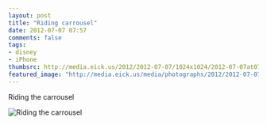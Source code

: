 ```yaml
---
layout: post
title: "Riding carrousel"
date: 2012-07-07 07:57
comments: false
tags: 
- disney
- iPhone
thumbsrc: http://media.eick.us/2012/2012-07-07/1024x1024/2012-07-07at07.18.53.jpg
featured_image: "http://media.eick.us/media/photographs/2012/2012-07-07/2012-07-07at07.18.53.jpg"
---
```

Riding the carrousel

![Riding the carrousel](http://media.eick.us/media/photographs/2012/2012-07-07/2012-07-07at07.18.53.jpg)

